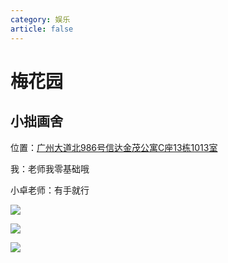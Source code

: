 ```yaml
---
category: 娱乐
article: false
---
```


# 梅花园

## 小拙画舍

<i class="fa-solid fa-location-dot"></i> 位置：<a href="https://ditu.amap.com/place/B0JB95W288" target="_blank">广州大道北986号信达金茂公寓C座13栋1013室</a>

我：老师我零基础哦

小卓老师：有手就行

![](https://img.sherry4869.com/blog/life/play/china/guangdong/guangzhou/th/mhy/xzhs/img.jpg)

![](https://img.sherry4869.com/blog/life/play/china/guangdong/guangzhou/th/mhy/xzhs/img_2.jpg)

![](https://img.sherry4869.com/blog/life/play/china/guangdong/guangzhou/th/mhy/xzhs/img_3.jpg)